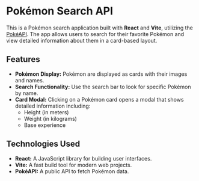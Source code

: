 # Pokémon Search API

This is a Pokémon search application built with **React** and **Vite**, utilizing the [PokéAPI](https://pokeapi.co/). The app allows users to search for their favorite Pokémon and view detailed information about them in a card-based layout.


## Features

- **Pokémon Display:** Pokémon are displayed as cards with their images and names.
- **Search Functionality:** Use the search bar to look for specific Pokémon by name.
- **Card Modal:** Clicking on a Pokémon card opens a modal that shows detailed information including:
  - Height (in meters)
  - Weight (in kilograms)
  - Base experience


## Technologies Used

- **React:** A JavaScript library for building user interfaces.
- **Vite:** A fast build tool for modern web projects.
- **PokéAPI:** A public API to fetch Pokémon data.

